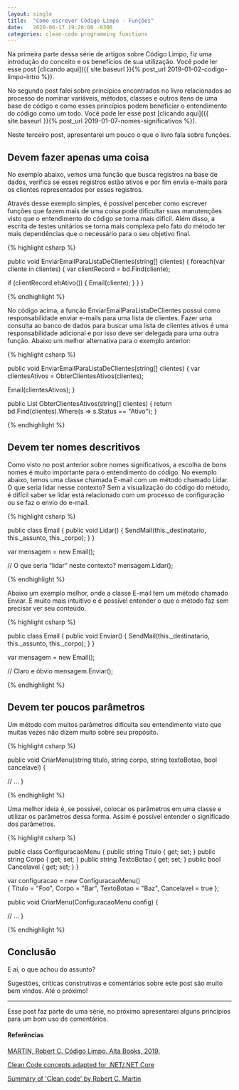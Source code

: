 ```yaml
---
layout: single
title:  "Como escrever Código Limpo - Funções"
date:   2020-06-17 19:26:00 -0300
categories: clean-code programming functions
---
```


Na primeira parte dessa série de artigos sobre Código Limpo, fiz uma introdução do conceito e os benefícios de sua utilização. Você pode ler esse post [clicando aqui]({{ site.baseurl }}{% post_url 2019-01-02-codigo-limpo-intro %}). 

No segundo post falei sobre princípios encontrados no livro relacionados ao processo de nominar variáveis, métodos, classes e outros itens de uma base de código e como esses princípios podem beneficiar o entendimento do código como um todo. Você pode ler esse post [clicando aqui]({{ site.baseurl }}{% post_url 2019-01-07-nomes-significativos %}).

Neste terceiro post, apresentarei um pouco o que o livro fala sobre funções.

## Devem fazer apenas uma coisa

No exemplo abaixo, vemos uma função que busca registros na base de dados, verifica se esses registros estão ativos e por fim envia e-mails para os clientes representados por esses registros.

Através desse exemplo simples, é possível perceber como escrever funções que fazem mais de uma coisa pode dificultar suas manutenções visto que o entendimento do código se torna mais difícil. Além disso, a escrita de testes unitários se torna mais complexa pelo fato do método ter mais dependências que o necessário para o seu objetivo final. 

{% highlight csharp %}

public void EnviarEmailParaListaDeClientes(string[] clientes)
{
 foreach(var cliente in clientes) 
{
  var clientRecord = bd.Find(cliente);

  if (clientRecord.ehAtivo()) 
  {
   Email(cliente);
  }
 }
}

{% endhighlight %}


No código acima, a função EnviarEmailParaListaDeClientes possui como responsabilidade enviar e-mails para uma lista de clientes. Fazer uma consulta ao banco de dados para buscar uma lista de clientes ativos é uma responsabilidade adicional e por isso deve ser delegada para uma outra função. Abaixo um melhor alternativa para o exemplo anterior:

{% highlight csharp %}

public void EnviarEmailParaListaDeClientes(string[] clientes)
{
 var clientesAtivos = ObterClientesAtivos(clientes);

 Email(clientesAtivos);
}

public List<Client> ObterClientesAtivos(string[] clientes)
{
 return bd.Find(clientes).Where(s => s.Status == "Ativo");
}

{% endhighlight %}

## Devem ter nomes descritivos

Como visto no post anterior sobre nomes significativos, a escolha de bons nomes é muito importante para o entendimento do código. No exemplo abaixo, temos uma classe chamada E-mail com um método chamado Lidar. O que seria lidar nesse contexto? Sem a visualização do código do método, é difícil saber se lidar está relacionado com um processo de configuração ou se faz o envio do e-mail.

{% highlight csharp %}

public class Email
{
 public void Lidar()
 {
  SendMail(this._destinatario, this._assunto, this._corpo);
 }
}

var mensagem = new Email();

// O que seria “lidar” neste contexto?
mensagem.Lidar();

{% endhighlight %}

Abaixo um exemplo melhor, onde a classe E-mail tem um método chamado Enviar. É muito mais intuitivo e é possível entender o que o método faz sem precisar ver seu conteúdo.

{% highlight csharp %}

public class Email
{
 public void Enviar()
 {
  SendMail(this._destinatario, this._assunto, this._corpo);
 }
}

var mensagem = new Email();

// Claro e óbvio
mensagem.Enviar();

{% endhighlight %}

## Devem ter poucos parâmetros

Um método com muitos parâmetros dificulta seu entendimento visto que muitas vezes não dizem muito sobre seu propósito. 

{% highlight csharp %}

public void CriarMenu(string titulo, string corpo, string textoBotao, bool cancelavel)
{

 // ...
}

{% endhighlight %}

Uma melhor ideia é, se possível, colocar os parâmetros em uma classe e utilizar os parâmetros dessa forma. Assim é possível entender o significado dos parâmetros.

{% highlight csharp %}

public class ConfiguracaoMenu 
{
 public string Titulo {  get;  set; }
 public string Corpo {  get;  set; }
 public string TextoBotao {  get;  set; }
 public bool Cancelavel {  get;  set; }
}

var configuracao = new ConfiguracaoMenu()  
{
  Titulo = "Foo",
  Corpo = "Bar",
  TextoBotao = "Baz",
  Cancelavel = true
};

public void CriarMenu(ConfiguracaoMenu config) 
{

 // ...
}

{% endhighlight %} 

## Conclusão

E aí, o que achou do assunto?

Sugestões, críticas construtivas e comentários sobre este post são muito bem vindos. Até o próximo!

***

Esse post faz parte de uma série, no próximo apresentarei alguns princípios para um bom uso de comentários.



#### Referências

[MARTIN, Robert C. Código Limpo. Alta Books, 2019.](https://amzn.to/39ExBZl)

[Clean Code concepts adapted for .NET/.NET Core](https://github.com/thangchung/clean-code-dotnet#functions)

[Summary of 'Clean code' by Robert C. Martin](https://gist.github.com/wojteklu/73c6914cc446146b8b533c0988cf8d29)

